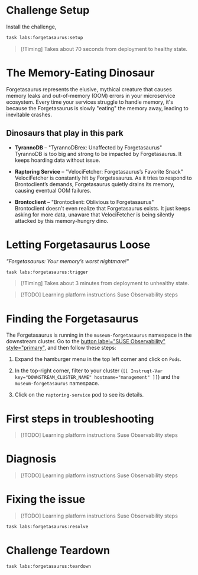 Challenge Setup
================

Install the challenge,

```bash
task labs:forgetasaurus:setup
```

> [!Timing]
>  Takes about 70 seconds from deployment to healthy state.

The Memory-Eating Dinosaur
==========================================

Forgetasaurus represents the elusive, mythical creature that causes memory leaks and out-of-memory (OOM) errors in your microservice ecosystem. Every time your services struggle to handle memory, it's because the Forgetasaurus is slowly "eating" the memory away, leading to inevitable crashes.

## Dinosaurs that play in this park
- **TyrannoDB** – "TyrannoDBrex: Unaffected by Forgetasaurus"  
  TyrannoDB is too big and strong to be impacted by Forgetasaurus. It keeps hoarding data without issue.
  
- **Raptoring Service** – "VelociFetcher: Forgetasaurus’s Favorite Snack"  
  VelociFetcher is constantly hit by Forgetasaurus. As it tries to respond to Brontoclient’s demands, Forgetasaurus quietly drains its memory, causing eventual OOM failures.

- **Brontoclient** – "Brontoclient: Oblivious to Forgetasaurus"  
  Brontoclient doesn't even realize that Forgetasaurus exists. It just keeps asking for more data, unaware that VelociFetcher is being silently attacked by this memory-hungry dino.


Letting Forgetasaurus Loose
===========================

_"Forgetasaurus: Your memory’s worst nightmare!"_


```bash
task labs:forgetasaurus:trigger
```

> [!Timing]
>  Takes about 3 minutes from deployment to unhealthy state.

> [!TODO]
> Learning platform instructions
> Suse Observability steps


Finding the Forgetasaurus
========================

The Forgetasaurus is running in the `museum-forgetasaurus` namespace in the downstream cluster. Go to the [button label="SUSE Observability" style="primary"](tab-3), and then follow these steps:

1. Expand the hamburger menu in the top left corner and click on `Pods`.
2. In the top-right corner, filter to your cluster (`[[ Instruqt-Var key="DOWNSTREAM_CLUSTER_NAME" hostname="management" ]]`) and the `museum-forgetasaurus` namespace.

3. Click on the `raptoring-service` pod to see its details.


First steps in troubleshooting
==============================

> [!TODO]
> Learning platform instructions
> Suse Observability steps


Diagnosis
=========

> [!TODO]
> Learning platform instructions
> Suse Observability steps


Fixing the issue
================

> [!TODO]
> Learning platform instructions
> Suse Observability steps

```bash
task labs:forgetasaurus:resolve
```


Challenge Teardown
==================

```bash
task labs:forgetasaurus:teardown
```